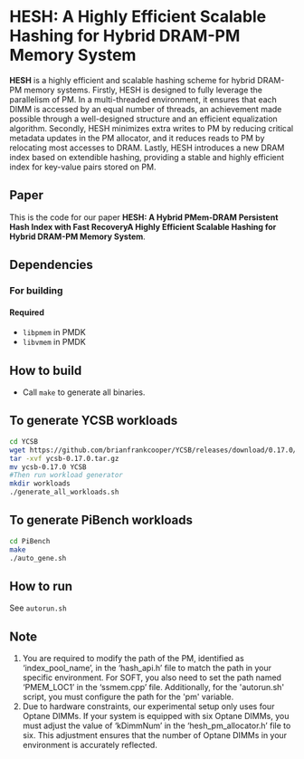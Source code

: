# HESH: A Highly Efficient Scalable Hashing for Hybrid DRAM-PM Memory System

**HESH** is a highly efficient and scalable hashing scheme for hybrid DRAM-PM memory systems. Firstly, HESH is designed to fully leverage the parallelism of PM. In a multi-threaded environment, it ensures that each DIMM is accessed by an equal number of threads, an achievement made possible through a well-designed structure and an efficient equalization algorithm. Secondly, HESH minimizes extra writes to PM by reducing critical metadata updates in the PM allocator, and it reduces reads to PM by relocating most accesses to DRAM. Lastly, HESH introduces a new DRAM index based on extendible hashing, providing a stable and highly efficient index for key-value pairs stored on PM.

## Paper
This is the code for our paper **HESH: A Hybrid PMem-DRAM Persistent Hash Index with Fast RecoveryA Highly Efficient Scalable Hashing for Hybrid DRAM-PM Memory System**.

## Dependencies
### For building
#### Required
* `libpmem` in PMDK 
* `libvmem` in PMDK



## How to build
* Call `make` to generate all binaries.

## To generate YCSB workloads
```sh
cd YCSB
wget https://github.com/brianfrankcooper/YCSB/releases/download/0.17.0/ycsb-0.17.0.tar.gz
tar -xvf ycsb-0.17.0.tar.gz
mv ycsb-0.17.0 YCSB
#Then run workload generator
mkdir workloads
./generate_all_workloads.sh
```
## To generate PiBench workloads
```sh
cd PiBench
make
./auto_gene.sh
```
## How to run
See `autorun.sh`

## Note
1. You are required to modify the path of the PM, identified as ‘index_pool_name’, in the ‘hash_api.h’ file to match the path in your specific environment. For SOFT, you also need to set the path named ‘PMEM_LOC1’ in the ‘ssmem.cpp’ file. Additionally, for the 'autorun.sh' script, you must configure the path for the 'pm' variable.
2. Due to hardware constraints, our experimental setup only uses four Optane DIMMs. If your system is equipped with six Optane DIMMs, you must adjust the value of ‘kDimmNum’ in the ‘hesh_pm_allocator.h’ file to six. This adjustment ensures that the number of Optane DIMMs in your environment is accurately reflected.
